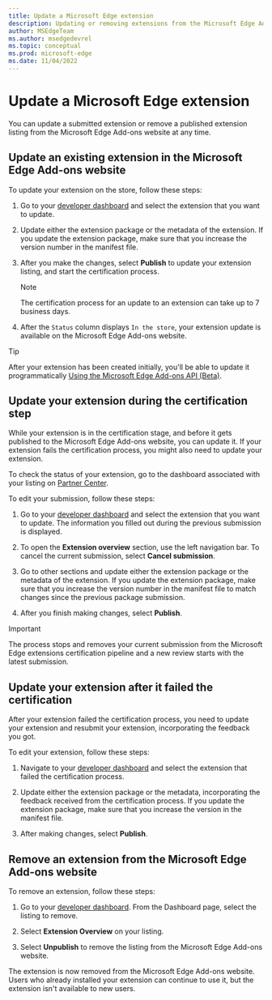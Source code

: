```yaml
---
title: Update a Microsoft Edge extension
description: Updating or removing extensions from the Microsoft Edge Add-ons website.
author: MSEdgeTeam
ms.author: msedgedevrel
ms.topic: conceptual
ms.prod: microsoft-edge
ms.date: 11/04/2022
---
```

# Update a Microsoft Edge extension

You can update a submitted extension or remove a published extension listing from the Microsoft Edge Add-ons website at any time.


<!-- ====================================================================== -->
## Update an existing extension in the Microsoft Edge Add-ons website

To update your extension on the store, follow these steps:

1.  Go to your [developer dashboard](https://partner.microsoft.com/dashboard/microsoftedge/public/login?ref=dd) and select the extension that you want to update.

1.  Update either the extension package or the metadata of the extension.  If you update the extension package, make sure that you increase the version number in the manifest file.

1.  After you make the changes, select **Publish** to update your extension listing, and start the certification process.

    > [!NOTE]
    > The certification process for an update to an extension can take up to 7 business days.

1.  After the `Status` column displays `In the store`, your extension update is available on the Microsoft Edge Add-ons website.

> [!TIP]
> After your extension has been created initially, you'll be able to update it programmatically [Using the Microsoft Edge Add-ons API (Beta)](api/using-addons-api.md).


<!-- ====================================================================== -->
## Update your extension during the certification step

While your extension is in the certification stage, and before it gets published to the Microsoft Edge Add-ons website, you can update it. If your extension fails the certification process, you might also need to update your extension.

To check the status of your extension, go to the dashboard associated with your listing on [Partner Center](https://partner.microsoft.com/dashboard/microsoftedge/public/login?ref=dd).

To edit your submission, follow these steps:

1. Go to your [developer dashboard](https://partner.microsoft.com/dashboard/microsoftedge/public/login?ref=dd) and select the extension that you want to update.  The information you filled out during the previous submission is displayed.

1. To open the **Extension overview** section, use the left navigation bar.  To cancel the current submission, select **Cancel submission**.

1. Go to other sections and update either the extension package or the metadata of the extension.  If you update the extension package, make sure that you increase the version number in the manifest file to match changes since the previous package submission.

1. After you finish making changes, select **Publish**.

> [!IMPORTANT]
> The process stops and removes your current submission from the Microsoft Edge extensions certification pipeline and a new review starts with the latest submission.


<!-- ====================================================================== -->
## Update your extension after it failed the certification

After your extension failed the certification process, you need to update your extension and resubmit your extension, incorporating the feedback you got.

To edit your extension, follow these steps:

1. Navigate to your [developer dashboard](https://partner.microsoft.com/dashboard/microsoftedge/public/login?ref=dd) and select the extension that failed the certification process.

1. Update either the extension package or the metadata, incorporating the feedback received from the certification process.  If you update the extension package, make sure that you increase the version in the manifest file.

1. After making changes, select **Publish**.


<!-- ====================================================================== -->
## Remove an extension from the Microsoft Edge Add-ons website

To remove an extension, follow these steps:

1. Go to your [developer dashboard](https://partner.microsoft.com/dashboard/microsoftedge/public/login?ref=dd).  From the Dashboard page, select the listing to remove.

1. Select **Extension Overview** on your listing.

1. Select **Unpublish** to remove the listing from the Microsoft Edge Add-ons website.

The extension is now removed from the Microsoft Edge Add-ons website.  Users who already installed your extension can continue to use it, but the extension isn't available to new users.
